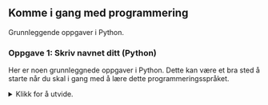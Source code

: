 ## Komme i gang med programmering

Grunnleggende oppgaver i Python.

### Oppgave 1: Skriv navnet ditt (Python)

Her er noen grunnleggnede oppgaver i Python. Dette kan være et bra sted å starte når du skal i gang med å lære dette programmeringsspråket.
<details>
<summary>Klikk for å utvide.</summary>

Utstyr: Visual Studio Code.

#### Deloppgave A

<details>
<summary>Klikk for å utvide.</summary>

I denne deloppgaven skal du lage et lite program som skriver en melding på skjermen. Meldingen skal være fornavnet ditt.

1. Opprett en ny fil (**Ctrl+N**).
2. Lagre filen (**Ctrl+S**). Gi filen et navn (for eksempel navn.py).
3. Den første instruksjonen du skal skrive, er en funksjon i Python som heter print. Den brukes for å skrive en melding på skjermen. I dette tilfellet er meldingen navnet ditt (for eksempel Anna). Etter print må selve meldingen stå mellom to parenteser. Og meldingen skal også omsluttes av anførselstegn:

```
print("Anna")
```

4. Lagre filen (**Ctrl+S**).
5. Gå til Terminal i Visual Studio Code (**Ctrl+Ø**).
6. Skriv kommandoen for å kjøre programmet ditt. Du må skrive python etterfulgt av navnet på fila som inneholder programmet ditt:

```
python navn.py
```

7. For å se hva programmet ditt skrev på skjermen, kan du bruke **Ctrl+Pil opp**. Ble det riktig?
8. Gå tilbake til programmet ditt med **Ctrl+1**.
9. Gjør en endring i programmet ditt slik at programmet i stedet skriver «Hei på deg» og så navnet ditt. For eksempel: «Hei på deg, Anna».

```
print("Hei på deg, Anna")
```

10. Lagre endringene (**Ctrl+S**) og gå tilbake til Terminal (**Ctrl+Ø**). Kjør programmet på nytt:

```
python navn.py
```

11. Gjorde programmet det det skulle?
</details>
   
#### Deloppgave B
   
   
<details>
<summary>Klikk for å utvide.</summary>

I denne deloppgaven skal du utvide programmet fra deloppgave A. Vi kan få programmet til å spørre etter navnet på den som skal kjøre programmet. Hun må da taste inn navnet sitt. Til slutt skal programmet skrive navnet på skjermen.

1. Gå først tilbake til programmet ditt (**Ctrl+1**).
2. Opprett en ny fil (**Ctrl+N**).
3. Lagre filen (**Ctrl+S**). Gi filen et navn (for eksempel hvaheterdu.py).
4. Først må vi bruke en funksjon som heter input. Input bruker vi litt på samme måte som print, det vil si at vi trenger parenteser etter input og anførselstegn inne i parentesene. Når programmet inneholder input, vil programmet stoppe opp og vente på svar fra deg. Du må da skrive inn et svar og trykke Enter:

```
input("Hva heter du?")
```

5. For at programmet ditt skal klare å ta vare på svaret du gir, må vi bruke noe som kalles en variabel. En variabel må ha et navn og brukes til å lagre en verdi. En variabel har derfor både et navn og en verdi. Det svaret du gir på funksjonen input blir da lagret i variabelen. Du kan kalle variabelen for navn.

   Hver instruksjon i Python skal skrives på en ny, blank linje. Før du skriver neste instruksjon, må du derfor trykke Enter.

   Skriv variabelnavnet og et likhetstegn foran input-setningen du nettopp skrev:

```
navn = input("Hva heter du?")
```

6. Til slutt i dette programmet skal du bruke print-funksjonen på nytt. Da kan vi få programmet til å skrive ut verdien på variabelen navn. Men du skal bruke print litt annerledes enn i deloppgave A. Når vi bruker anførselstegn, vil meldingen som står mellom anførselstegnene bli skrevet ut nøyaktig slik det står. For å få skrevet ut verdien til variabelen navn, kan vi ikke bruke anførselstegn:

```
print(navn)
```

7. Programmet ditt skal nå se slik ut:

```
navn = input("Hva heter du?")
print(navn)
```

8. Lagre endringene (**Ctrl+S**), gå tilbake til Terminal (**Ctrl+Ø**), og kjør programmet på nytt:

```
python hvaheterdu.py
```

9. Hva skjedde da du kjørte programmet?
10. Du skal nå endre litt på print-funksjonen du nettopp brukte. I tillegg til å skrive verdien på variabelen navn, skal programmet også skrive en liten melding. Husk at vi må bruke anførselstegn for å skrive ut en melding nøyaktig slik den står, men at vi må sløyfe anførselstegnene når vi skal skrive ut en variabel. For å skrive ut både en melding og en variabel, må du skrive følgende:

```
print("Hei " + navn)
```

11. Legg merke til at det står et mellomrom etter ordet hei. Det er for at Hei og verdien til variabelen navn ikke skal står helt inntil hverandre. Det ser bedre ut. Programmet ditt ser nå slik ut:

```
navn = input("Hva heter du?")
print("Hei " + navn)
```

12. Lagre endringene (**Ctrl+S**), gå tilbake til Terminal (**Ctrl+Ø**) og kjør programmet på nytt. Hva ble annerledes denne gang?
13. Ta en skjermdump av programvinduet til Visual Studio Code.
</details>

### Oppgave 2: Tekst-til-tale (Python)

Tekst-til-tale (eller talesyntese) kan brukes til å få datamaskinen din til å snakke.
<details>
<summary>Klikk for å utvide.</summary>

Utstyr: Visual Studio Code, høyttalere.

#### Deloppgave A
   
<details>
<summary>Klikk for å utvide.</summary>

I denne deloppgaven skal du lage et lite program som leser opp en kort melding med tekst-til-tale.

1. Før du kan bruke tekst-til-tale i Python, må du sørge for at det er installert. Gå til Terminal (**Ctrl+Ø**) og skriv:

    ```
    pip install pyttsx3
    ```

2. Nå som tekst-til-tale er installert, kan du gå i gang med å bruke det. Opprett en ny fil (**Ctrl+N**).
3. Lagre filen (**Ctrl+S**). Gi filen et navn (for eksempel hello.py).
4. Øverst i programmet ditt må du gi beskjed om at du skal bruke tekst-til-tale. Det gjør du slik:

    ```
    import pyttsx3
    ```

5. Lag en blank linje etter import-setningen. Så skal du skrive en instruksjon som betyr at du lager en talesyntese som du kaller engine. I fortsettelsen kan du bruke engine-navnet når du skal skrive flere instruksjoner:

    ```
    engine = pyttsx3.init()
    ```

6. Det neste som skal skje, er at du må bestemme hva talesyntesen skal si. Her skal du bruke engelsk. La oss for eksempel si at du skal bruke meldingen "Hello, world. How are you?". I programmet ditt må du da skrive:

    ```
    engine.say("Hello, world. How are you?")
    ```

7. I den siste setningen skal du bruke en instruksjon som starter opplesing av meldingen. Det gjør du slik:

    ```
    engine.runAndWait()
    ```

8. Lagre filen (**Ctrl+S**).
9. Gå til Terminal i Visual Studio Code (**Ctrl+Ø**).
10. Pass på så du har hodetelefoner eller høyttalere koblet til datamaskinen din.
11. Skriv kommandoen for å kjøre programmet ditt. Hvis programmet heter hello.py må du skrive:

    ```
    python hello.py
    ```

12. Ble det riktig?
13. Gå tilbake til programmet ditt med **Ctrl+1**.
14. Gjør en endring i programmet ditt slik at det leser opp en annen melding. Hva må du gjøre for å få til det?
15. Lagre endringene du gjorde (**Ctrl+S**) og gå tilbake til Terminal (**Ctrl+Ø**). Kjør programmet på nytt.

##### Løsningsforslag

```
import pyttsx3

engine = pyttsx3.init()
engine.say("Hello, world. How are you?")
engine.runAndWait()
```
</details>

#### Deloppgave B

<details>
<summary>Klikk for å utvide.</summary>

I denne deloppgaven skal du utvide programmet fra deloppgave A. Det kan være morsomt å endre hastighet på stemmen som leser. Standard hastighet er 200 ord i minuttet. I forrige deloppgave tok du ikke med noe om hastighet og da brukes standardhastigheten automatisk. Men hva skjer hvis du endrer på det tallet?

1. Gå først tilbake til programmet ditt (**Ctrl+1**).
2. Finn tilbake til instruksjonen i programmet som ser slik ut: engine = pyttsx3.init().
3. Legg til en ny blank linje etter denne linja slik at du har plass til å skrive en ny instruksjon. Nå kan du bruke noe som heter setProperty. Den kan brukes for å endre forskjellige egenskaper ved talesyntesen, blant annet hastigheten. Skriv følgende instruksjon. Bytt ut `<hastighet>` med et tall. Tall større enn 200 betyr raskere, tall under 200 betyr langsommere:

    ```
    engine.setProperty('rate', <hastighet>)
    ```

4. Når vi skriver 'rate' så betyr det at det er hastigheten vi vil gjøre noe med. Og etter kommaet sier vi hvilken verdi hastigheten skal ha.
5. Lagre endringene (**Ctrl+S**), gå tilbake til Terminal (**Ctrl+Ø**), og kjør programmet på nytt:

    ```
    python hello.py
    ```

6. Hva skjedde da du kjørte programmet?
7. Prøv gjerne andre verdier på hastigheten og hør hvordan det påvirker talesyntesen.

##### Løsningsforslag

```
import pyttsx3

engine = pyttsx3.init()
engine.setProperty('rate', 400)
engine.say("Hello, world. How are you?")
engine.runAndWait()
```
</details>
      
#### Deloppgave C

<details>
<summary>Klikk for å utvide.</summary>

I forrige deloppgave endret du hastighet på talesyntesen. Det kan være morsomt å endre stemmen også. Hvor mange stemmer som finnes, kan variere fra datamaskin til datamaskin. Men ofte finnes det i hvert fall 2-3 stemmer.

1. Gå først tilbake til programmet ditt (**Ctrl+1**).
2. Finn tilbake til instruksjonen i programmet som ser slik ut: engine = pyttsx3.init().
3. Legg til en ny blank linje etter denne linja slik at du har plass til å skrive en ny instruksjon. Du skal fortsette å bruke setProperty, men nå er det en annen egenskap ved talesyntesen du skal endre, nemlig stemmen. Skriv følgende instruksjon:

    ```
    engine.setProperty('voice', voices[1].id)
    ```

4. Tenk deg at vi har en liste med stemmer vi kan velge fra. I programmering starter vi ofte på 0. Så når vi skriver 1, så betyr det altså den andre stemmen i lista.
5. Lagre endringene (**Ctrl+S**), gå tilbake til Terminal (**Ctrl+Ø**), og kjør programmet på nytt:

    ```
    python hello.py
    ```

6. Hva skjedde?
7. I de to første deloppgavene skrev du ikke noe om hvilken stemme programmet skulle bruke. Likevel brukte programmet ditt en stemme. Hvorfor det? Jo, hvis man ikke oppgir noen stemme, velges den stemmen som er standard. Og standard stemme er nummer 0. Når vi ikke skriver noe, er det altså stemme nummer 0 som blir brukt.
8. Prøv om det finnes flere stemmer på maskinen din som kan brukes. Gå først tilbake til programmet ditt (**Ctrl+1**). Finn tilbake til instruksjonen som du la til sist og velg stemme 2 i stedet for 1:

    ```
    engine.setProperty('voice', voices[2].id)
    ```
9. Hva skjedde denne gang? Hvis du ikke hørte noe, betyr det sannsynligvis at programmet ikke fant flere stemmer på maskinen. Du vil da få en feilmelding.

##### Løsningsforslag
```
import pyttsx3

engine = pyttsx3.init()
engine.setProperty('voice', voices[2].id)
engine.setProperty('rate', 200)
engine.say("Hello, world. How are you?")
engine.runAndWait()
```
</details>
</details>

